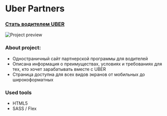 # Uber Partners

### [Стать водителем UBER](https://pavelchugreev.github.io/Uber/)

![Project preview](./img/readme.gif)

### About project:
* Одностраничный сайт партнерской программы для водителей
* Описана информация о преимуществах, условиях и требованиях для тех, кто хочет зарабатывать вместе с UBER
* Страница доступна для всех видов экранов от мобильных до широкоформатных


### Used tools
* HTML5
* SASS / Flex